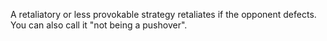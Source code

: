
A retaliatory or less provokable strategy retaliates if the opponent defects. You can also call it "not being a pushover".
